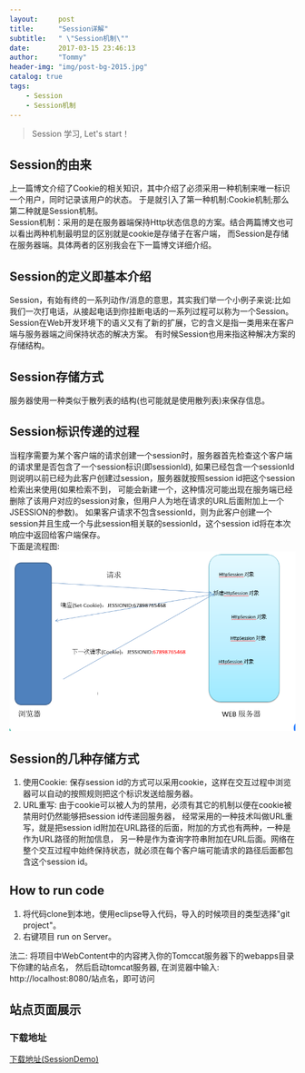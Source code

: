 ```yaml
---
layout:     post
title:      "Session详解"
subtitle:   " \"Session机制\""
date:       2017-03-15 23:46:13
author:     "Tommy"
header-img: "img/post-bg-2015.jpg"
catalog: true
tags:
    - Session
    - Session机制
---
```


> Session 学习, Let's start！

## Session的由来

上一篇博文介绍了Cookie的相关知识，其中介绍了必须采用一种机制来唯一标识一个用户，同时记录该用户的状态。
于是就引入了第一种机制:Cookie机制;那么第二种就是Session机制。<br/>
Session机制：采用的是在服务器端保持Http状态信息的方案。结合两篇博文也可以看出两种机制最明显的区别就是cookie是存储子在客户端，
而Session是存储在服务器端。具体两者的区别我会在下一篇博文详细介绍。
	
## Session的定义即基本介绍

Session，有始有终的一系列动作/消息的意思，其实我们举一个小例子来说:比如我们一次打电话，从接起电话到你挂断电话的一系列过程可以称为一个Session。
Session在Web开发环境下的语义又有了新的扩展，它的含义是指一类用来在客户端与服务器端之间保持状态的解决方案。
   有时候Session也用来指这种解决方案的存储结构。

## Session存储方式
服务器使用一种类似于散列表的结构(也可能就是使用散列表)来保存信息。
	
## Session标识传递的过程

当程序需要为某个客户端的请求创建一个session时，服务器首先检查这个客户端的请求里是否包含了一个session标识(即sessionId),
如果已经包含一个sessionId则说明以前已经为此客户创建过session，服务器就按照session id把这个session检索出来使用(如果检索不到，
可能会新建一个，这种情况可能出现在服务端已经删除了该用户对应的session对象，但用户人为地在请求的URL后面附加上一个JSESSION的参数)。
如果客户请求不包含sessionId，则为此客户创建一个session并且生成一个与此session相关联的sessionId，这个session id将在本次响应中返回给客户端保存。<br/>
下面是流程图:
<img src="/img/session/processofsession.png">

## Session的几种存储方式

1. 使用Cookie: 保存session id的方式可以采用cookie，这样在交互过程中浏览器可以自动的按照规则把这个标识发送给服务器。
2. URL重写: 由于cookie可以被人为的禁用，必须有其它的机制以便在cookie被禁用时仍然能够把session id传递回服务器，
   经常采用的一种技术叫做URL重写，就是把session id附加在URL路径的后面，附加的方式也有两种，一种是作为URL路径的附加信息，
   另一种是作为查询字符串附加在URL后面。网络在整个交互过程中始终保持状态，就必须在每个客户端可能请求的路径后面都包含这个session id。


## How to run code

1. 将代码clone到本地，使用eclipse导入代码，导入的时候项目的类型选择"git project"。
2. 右键项目 run on Server。

法二: 将项目中WebContent中的内容拷入你的Tomccat服务器下的webapps目录下你建的站点名，
      然后启动tomcat服务器,
      在浏览器中输入: http://localhost:8080/站点名，即可访问<br/>

## 站点页面展示

### 下载地址
[下载地址(SessionDemo)](https://github.com/joyang1/SessionDemo)

